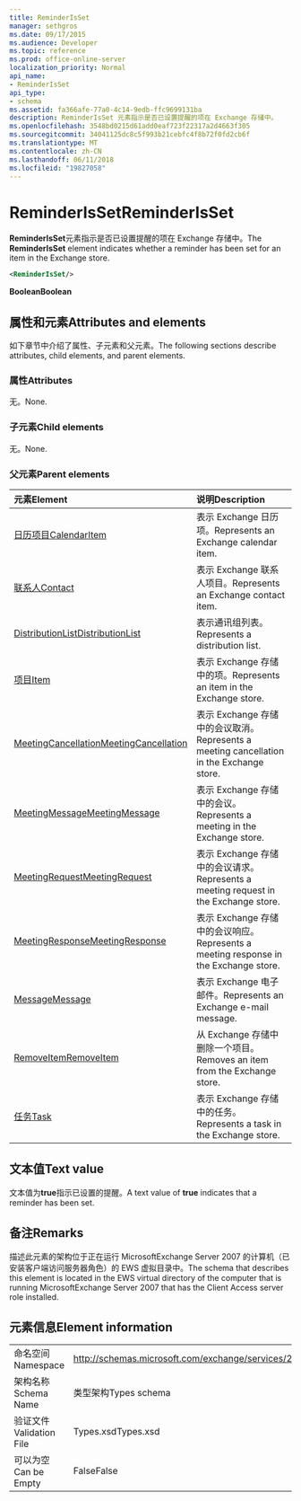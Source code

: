 ```yaml
---
title: ReminderIsSet
manager: sethgros
ms.date: 09/17/2015
ms.audience: Developer
ms.topic: reference
ms.prod: office-online-server
localization_priority: Normal
api_name:
- ReminderIsSet
api_type:
- schema
ms.assetid: fa366afe-77a0-4c14-9edb-ffc9699131ba
description: ReminderIsSet 元素指示是否已设置提醒的项在 Exchange 存储中。
ms.openlocfilehash: 3548bd0215d61add0eaf723f22317a2d4663f305
ms.sourcegitcommit: 34041125dc8c5f993b21cebfc4f8b72f0fd2cb6f
ms.translationtype: MT
ms.contentlocale: zh-CN
ms.lasthandoff: 06/11/2018
ms.locfileid: "19827058"
---
```

# <a name="reminderisset"></a><span data-ttu-id="70131-103">ReminderIsSet</span><span class="sxs-lookup"><span data-stu-id="70131-103">ReminderIsSet</span></span>

<span data-ttu-id="70131-104">**ReminderIsSet**元素指示是否已设置提醒的项在 Exchange 存储中。</span><span class="sxs-lookup"><span data-stu-id="70131-104">The **ReminderIsSet** element indicates whether a reminder has been set for an item in the Exchange store.</span></span> 
  
```xml
<ReminderIsSet/>
```

 <span data-ttu-id="70131-105">**Boolean**</span><span class="sxs-lookup"><span data-stu-id="70131-105">**Boolean**</span></span>
## <a name="attributes-and-elements"></a><span data-ttu-id="70131-106">属性和元素</span><span class="sxs-lookup"><span data-stu-id="70131-106">Attributes and elements</span></span>

<span data-ttu-id="70131-107">如下章节中介绍了属性、子元素和父元素。</span><span class="sxs-lookup"><span data-stu-id="70131-107">The following sections describe attributes, child elements, and parent elements.</span></span>
  
### <a name="attributes"></a><span data-ttu-id="70131-108">属性</span><span class="sxs-lookup"><span data-stu-id="70131-108">Attributes</span></span>

<span data-ttu-id="70131-109">无。</span><span class="sxs-lookup"><span data-stu-id="70131-109">None.</span></span>
  
### <a name="child-elements"></a><span data-ttu-id="70131-110">子元素</span><span class="sxs-lookup"><span data-stu-id="70131-110">Child elements</span></span>

<span data-ttu-id="70131-111">无。</span><span class="sxs-lookup"><span data-stu-id="70131-111">None.</span></span>
  
### <a name="parent-elements"></a><span data-ttu-id="70131-112">父元素</span><span class="sxs-lookup"><span data-stu-id="70131-112">Parent elements</span></span>

|<span data-ttu-id="70131-113">**元素**</span><span class="sxs-lookup"><span data-stu-id="70131-113">**Element**</span></span>|<span data-ttu-id="70131-114">**说明**</span><span class="sxs-lookup"><span data-stu-id="70131-114">**Description**</span></span>|
|:-----|:-----|
|[<span data-ttu-id="70131-115">日历项目</span><span class="sxs-lookup"><span data-stu-id="70131-115">CalendarItem</span></span>](calendaritem.md) <br/> |<span data-ttu-id="70131-116">表示 Exchange 日历项。</span><span class="sxs-lookup"><span data-stu-id="70131-116">Represents an Exchange calendar item.</span></span>  <br/> |
|[<span data-ttu-id="70131-117">联系人</span><span class="sxs-lookup"><span data-stu-id="70131-117">Contact</span></span>](contact.md) <br/> |<span data-ttu-id="70131-118">表示 Exchange 联系人项目。</span><span class="sxs-lookup"><span data-stu-id="70131-118">Represents an Exchange contact item.</span></span>  <br/> |
|[<span data-ttu-id="70131-119">DistributionList</span><span class="sxs-lookup"><span data-stu-id="70131-119">DistributionList</span></span>](distributionlist.md) <br/> |<span data-ttu-id="70131-120">表示通讯组列表。</span><span class="sxs-lookup"><span data-stu-id="70131-120">Represents a distribution list.</span></span>  <br/> |
|[<span data-ttu-id="70131-121">项目</span><span class="sxs-lookup"><span data-stu-id="70131-121">Item</span></span>](item.md) <br/> |<span data-ttu-id="70131-122">表示 Exchange 存储中的项。</span><span class="sxs-lookup"><span data-stu-id="70131-122">Represents an item in the Exchange store.</span></span>  <br/> |
|[<span data-ttu-id="70131-123">MeetingCancellation</span><span class="sxs-lookup"><span data-stu-id="70131-123">MeetingCancellation</span></span>](meetingcancellation.md) <br/> |<span data-ttu-id="70131-124">表示 Exchange 存储中的会议取消。</span><span class="sxs-lookup"><span data-stu-id="70131-124">Represents a meeting cancellation in the Exchange store.</span></span>  <br/> |
|[<span data-ttu-id="70131-125">MeetingMessage</span><span class="sxs-lookup"><span data-stu-id="70131-125">MeetingMessage</span></span>](meetingmessage.md) <br/> |<span data-ttu-id="70131-126">表示 Exchange 存储中的会议。</span><span class="sxs-lookup"><span data-stu-id="70131-126">Represents a meeting in the Exchange store.</span></span>  <br/> |
|[<span data-ttu-id="70131-127">MeetingRequest</span><span class="sxs-lookup"><span data-stu-id="70131-127">MeetingRequest</span></span>](meetingrequest.md) <br/> |<span data-ttu-id="70131-128">表示 Exchange 存储中的会议请求。</span><span class="sxs-lookup"><span data-stu-id="70131-128">Represents a meeting request in the Exchange store.</span></span>  <br/> |
|[<span data-ttu-id="70131-129">MeetingResponse</span><span class="sxs-lookup"><span data-stu-id="70131-129">MeetingResponse</span></span>](meetingresponse.md) <br/> |<span data-ttu-id="70131-130">表示 Exchange 存储中的会议响应。</span><span class="sxs-lookup"><span data-stu-id="70131-130">Represents a meeting response in the Exchange store.</span></span>  <br/> |
|[<span data-ttu-id="70131-131">Message</span><span class="sxs-lookup"><span data-stu-id="70131-131">Message</span></span>](message-ex15websvcsotherref.md) <br/> |<span data-ttu-id="70131-132">表示 Exchange 电子邮件。</span><span class="sxs-lookup"><span data-stu-id="70131-132">Represents an Exchange e-mail message.</span></span>  <br/> |
|[<span data-ttu-id="70131-133">RemoveItem</span><span class="sxs-lookup"><span data-stu-id="70131-133">RemoveItem</span></span>](removeitem.md) <br/> |<span data-ttu-id="70131-134">从 Exchange 存储中删除一个项目。</span><span class="sxs-lookup"><span data-stu-id="70131-134">Removes an item from the Exchange store.</span></span>  <br/> |
|[<span data-ttu-id="70131-135">任务</span><span class="sxs-lookup"><span data-stu-id="70131-135">Task</span></span>](task.md) <br/> |<span data-ttu-id="70131-136">表示 Exchange 存储中的任务。</span><span class="sxs-lookup"><span data-stu-id="70131-136">Represents a task in the Exchange store.</span></span>  <br/> |
   
## <a name="text-value"></a><span data-ttu-id="70131-137">文本值</span><span class="sxs-lookup"><span data-stu-id="70131-137">Text value</span></span>

<span data-ttu-id="70131-138">文本值为**true**指示已设置的提醒。</span><span class="sxs-lookup"><span data-stu-id="70131-138">A text value of **true** indicates that a reminder has been set.</span></span> 
  
## <a name="remarks"></a><span data-ttu-id="70131-139">备注</span><span class="sxs-lookup"><span data-stu-id="70131-139">Remarks</span></span>

<span data-ttu-id="70131-140">描述此元素的架构位于正在运行 MicrosoftExchange Server 2007 的计算机（已安装客户端访问服务器角色）的 EWS 虚拟目录中。</span><span class="sxs-lookup"><span data-stu-id="70131-140">The schema that describes this element is located in the EWS virtual directory of the computer that is running MicrosoftExchange Server 2007 that has the Client Access server role installed.</span></span>
  
## <a name="element-information"></a><span data-ttu-id="70131-141">元素信息</span><span class="sxs-lookup"><span data-stu-id="70131-141">Element information</span></span>

|||
|:-----|:-----|
|<span data-ttu-id="70131-142">命名空间</span><span class="sxs-lookup"><span data-stu-id="70131-142">Namespace</span></span>  <br/> |http://schemas.microsoft.com/exchange/services/2006/types  <br/> |
|<span data-ttu-id="70131-143">架构名称</span><span class="sxs-lookup"><span data-stu-id="70131-143">Schema Name</span></span>  <br/> |<span data-ttu-id="70131-144">类型架构</span><span class="sxs-lookup"><span data-stu-id="70131-144">Types schema</span></span>  <br/> |
|<span data-ttu-id="70131-145">验证文件</span><span class="sxs-lookup"><span data-stu-id="70131-145">Validation File</span></span>  <br/> |<span data-ttu-id="70131-146">Types.xsd</span><span class="sxs-lookup"><span data-stu-id="70131-146">Types.xsd</span></span>  <br/> |
|<span data-ttu-id="70131-147">可以为空</span><span class="sxs-lookup"><span data-stu-id="70131-147">Can be Empty</span></span>  <br/> |<span data-ttu-id="70131-148">False</span><span class="sxs-lookup"><span data-stu-id="70131-148">False</span></span>  <br/> |
   

